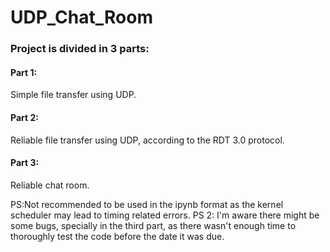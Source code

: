 # UDP_Chat_Room

### Project is divided in 3 parts:

#### Part 1: 
Simple file transfer using UDP.

#### Part 2: 
Reliable file transfer using UDP, according to the RDT 3.0 protocol.

#### Part 3: 
Reliable chat room.


PS:Not recommended to be used in the ipynb format as the kernel scheduler may lead to timing related errors.
PS 2: I'm aware there might be some bugs, specially in the third part, as there wasn't enough time to thoroughly test the code before the date it was due.

